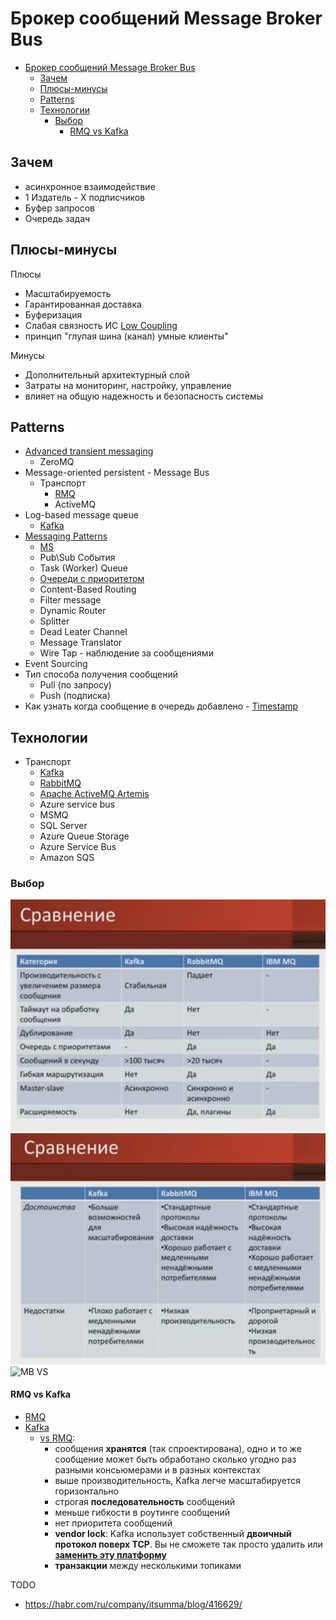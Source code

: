 # Брокер сообщений Message Broker Bus

- [Брокер сообщений Message Broker Bus](#брокер-сообщений-message-broker-bus)
	- [Зачем](#зачем)
	- [Плюсы-минусы](#плюсы-минусы)
	- [Patterns](#patterns)
	- [Технологии](#технологии)
		- [Выбор](#выбор)
			- [RMQ vs Kafka](#rmq-vs-kafka)

## Зачем

- асинхронное взаимодействие
- 1 Издатель - Х подписчиков
- Буфер запросов
- Очередь задач

## Плюсы-минусы

Плюсы

- Масштабируемость
- Гарантированная доставка
- Буферизация
- Слабая связность ИС [Low Coupling](../system.design/low.coupling.md)
- принцип "глупая шина (канал) умные клиенты"
  
Минусы

- Дополнительный архитектурный слой
- Затраты на мониторинг, настройку, управление
- влияет на общую надежность и безопасность системы

## Patterns

- [Advanced transient messaging](https://apolomodov.medium.com/coa-distributed-systems-4th-ed-4-communication-c5ce331015e9)
	- ZeroMQ
- Message-oriented persistent - Message Bus
	- Транспорт
		- [RMQ](../../../technology/middleware/messagebus/rmq.md)  
		- ActiveMQ
- Log-based message queue
	- [Kafka](../../../technology/middleware/messagebus/kafka.md)
- [Messaging Patterns](https://www.enterpriseintegrationpatterns.com/patterns/messaging/)
  - [MS](https://docs.microsoft.com/ru-ru/azure/architecture/patterns/category/messaging)
  - Pub\Sub События
  - Task (Worker) Queue
  - [Очереди с приоритетом](https://habr.com/ru/companies/arcadia/articles/571442/)
  - Content-Based Routing
  - Filter message
  - Dynamic Router
  - Splitter
  - Dead Leater Channel
  - Message Translator
  - Wire Tap - наблюдение за сообщениями
- Event Sourcing
- Тип способа получения сообщений
  - Pull (по запросу)
  - Push (подписка)
- Как узнать когда сообщение в очередь добавлено - [Timestamp](https://www.rabbitmq.com/publishers.html#message-properties)

## Технологии

- Транспорт  
	- [Kafka](../../../technology/middleware/messagebus/kafka.md)
	- [RabbitMQ](../../../technology/middleware/messagebus/rmq.md)
	- [Apache ActiveMQ Artemis](../../../technology/middleware/messagebus/activemq.md)
	- Azure service bus
	- MSMQ
	- SQL Server
	- Azure Queue Storage
	- Azure Service Bus
	- Amazon SQS

### Выбор

![Alt text](../../../img/technology/middleware/messagebus/rmq.vs.kafka.vs.ibm.png)
![Alt text](../../../img/technology/middleware/messagebus/rmq.vs.kafka.vs.ibm2.png)
![MB VS](../../../img/pattern/integration/mq.compare.jpg)

#### RMQ vs Kafka

- [RMQ](../../../technology/middleware/messagebus/rmq.md#плюсы-и-минусы)
- [Kafka](../../../technology/middleware/messagebus/kafka.md#плюсы-и-минусы)
	- [vs RMQ](https://blog.bytebytego.com/p/how-to-choose-a-message-queue-kafka):
    	- сообщения __хранятся__ (так спроектирована), одно и то же сообщение может быть обработано сколько угодно раз разными консьюмерами и в разных контекстах
    	- выше производительность, Kafka легче масштабируется горизонтально
    	- строгая __последовательность__ сообщений
    	- меньше гибкости в роутинге сообщений
    	- нет приоритета сообщений
    	- __vendor lock__: Kafka использует собственный __двоичный протокол поверх TCP__. Вы не сможете так просто удалить или [__заменить эту платформу__](https://vc.ru/dev/869548-kafka-vs-rabbitmq-chto-nuzhno-znat-analitiku-pro-brokery-soobshenii)
    	- __транзакции__ между несколькими топиками

TODO

- <https://habr.com/ru/company/itsumma/blog/416629/>
